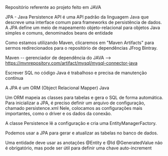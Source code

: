 Repositório referente ao projeto feito em JAVA

JPA - Java Persistence API é uma API padrão da linguagem Java que descreve uma interface comum para frameworks de persistência de dados. A JPA define um meio de mapeamento objeto-relacional para objetos Java simples e comuns, denominados beans de entidade


Como estamos utilizando Maven, clicaremos em "Maven Artifacts" para sermos redirecionados para o repositório de dependências JFrog Bintray. 


Maven -- gerenciador de dependência do JAVA --> https://mvnrepository.com/artifact/mysql/mysql-connector-java

Escrever SQL no código Java é trabalhoso e precisa de manutenção contínua

A JPA é um ORM (Object Relacional Mapper) Java

Um ORM mapeia as classes para tabelas e gera o SQL de forma automática. Para inicializar a JPA, é preciso definir um arquivo de configuração, chamado persistence.xml
Nele, colocamos as configurações mais importantes, como o driver e os dados da conexão.

A classe Persistence lê a configuração e cria uma EntityManagerFactory.

Podemos usar a JPA para gerar e atualizar as tabelas no banco de dados.

Uma entidade deve usar as anotações @Entity e @Id @GeneratedValue não é obrigatório, mas pode ser útil para definir uma chave auto-increment
